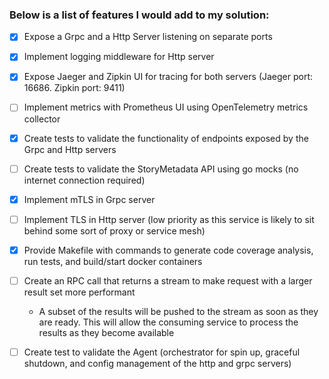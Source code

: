 ### Below is a list of features I would add to my solution:

- [x] Expose a Grpc and a Http Server listening on separate ports
- [x] Implement logging middleware for Http server
- [x] Expose Jaeger and Zipkin UI for tracing for both servers (Jaeger port: 16686. Zipkin port: 9411)
- [ ] Implement metrics with Prometheus UI using OpenTelemetry metrics collector
- [x] Create tests to validate the functionality of endpoints exposed by the Grpc and Http servers
- [ ] Create tests to validate the StoryMetadata API using go mocks (no internet connection required)
- [x] Implement mTLS in Grpc server
- [ ] Implement TLS in Http server (low priority as this service is likely to sit behind some sort of proxy or service mesh)
- [x] Provide Makefile with commands to generate code coverage analysis, run tests, and build/start docker containers
- [ ] Create an RPC call that returns a stream to make request with a larger result set more performant
  - A subset of the results will be pushed to the stream as soon as they are ready. This will allow the consuming service to process the results as they become available
- [ ] Create test to validate the Agent (orchestrator for spin up, graceful shutdown, and config management of the http and grpc servers)

